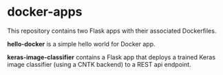 # docker-apps

This repository contains two Flask apps with their associated Dockerfiles.  

**hello-docker** is a simple hello world for Docker app.  

**keras-image-classifier** contains a Flask app that deploys a trained Keras image classifier (using a CNTK backend) to a REST api endpoint.
